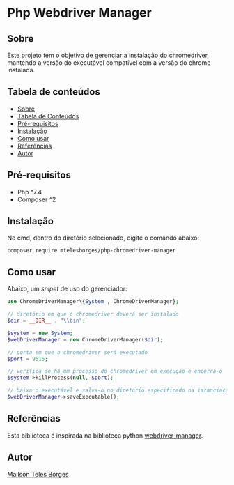 # Php Webdriver Manager

## Sobre

Este projeto tem o objetivo de gerenciar a instalação do chromedriver, mantendo a versão do executável compatível com a versão do chrome instalada.

## Tabela de conteúdos

<!--ts-->
* [Sobre](#sobre)
* [Tabela de Conteúdos](#tabela-de-conteúdos)
* [Pré-requisitos](#pré-requisitos)
* [Instalação](#instalação)
* [Como usar](#como-usar)
* [Referências](#referências)
* [Autor](#autor)
<!--te-->

## Pré-requisitos

* Php ^7.4
* Composer ^2

## Instalação

No cmd, dentro do diretório selecionado, digite o comando abaixo:

```shell
composer require mtelesborges/php-chromedriver-manager
```

## Como usar

Abaixo, um *snipet* de uso do gerenciador:

```PHP
use ChromeDriverManager\{System , ChromeDriverManager};

// diretório em que o chromedriver deverá ser instalado
$dir = __DIR__ . "\\bin";

$system = new System;
$webDriverManager = new ChromeDriverManager($dir);

// porta em que o chromedriver será executado
$port = 9515;

// verifica se há um processo do chromedriver em execução e encerra-o
$system->killProcess(null, $port);

// baixa o executável e salva-o no diretório especificado na istanciação da classe
$webDriverManager->saveExecutable();
```

## Referências

Esta biblioteca é inspirada na biblioteca python [webdriver-manager](https://pypi.org/project/webdriver-manager/).

## Autor

[Mailson Teles Borges](www.linkedin.com/in/mailson-teles-borges-b5b67bb0)
